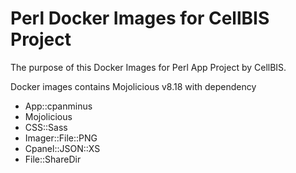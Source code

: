 # Perl Docker Images for CellBIS Project

The purpose of this Docker Images for Perl App Project by CellBIS.

Docker images contains Mojolicious v8.18 with dependency
- App::cpanminus
- Mojolicious
- CSS::Sass
- Imager::File::PNG
- Cpanel::JSON::XS
- File::ShareDir
